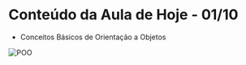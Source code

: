 # Conteúdo da Aula de Hoje - 01/10

- Conceitos Básicos de Orientação a Objetos


![POO](https://user-images.githubusercontent.com/70485830/135475216-1539a4f9-69f5-4bc4-bf43-2fb22cddbd73.png)
